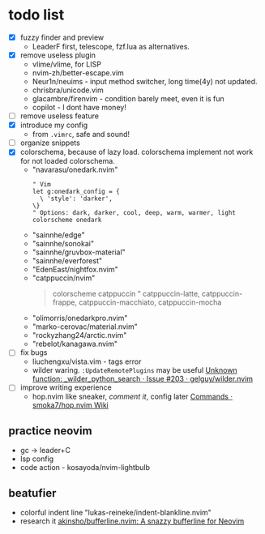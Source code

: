# todo list
- [x] fuzzy finder and preview
    - LeaderF first, telescope, fzf.lua as alternatives.
- [x] remove useless plugin
    - vlime/vlime, for LISP
    - nvim-zh/better-escape.vim
    - Neur1n/neuims - input method switcher, long time(4y) not updated.
    - chrisbra/unicode.vim
    - glacambre/firenvim - condition barely meet, even it is fun
    - copilot - I dont have money!
- [ ] remove useless feature
- [x] introduce my config
    - from `.vimrc`, safe and sound!
- [ ] organize snippets
- [x] colorschema, because of lazy load. colorschema implement not work for not loaded colorschema.
  - "navarasu/onedark.nvim"
      ```vim
      " Vim
    let g:onedark_config = {
        \ 'style': 'darker',
    \}
    " Options: dark, darker, cool, deep, warm, warmer, light
    colorscheme onedark
      ```
  - "sainnhe/edge"
  - "sainnhe/sonokai"
  - "sainnhe/gruvbox-material"
  - "sainnhe/everforest"
  - "EdenEast/nightfox.nvim"
  - "catppuccin/nvim"
      > colorscheme catppuccin " catppuccin-latte, catppuccin-frappe, catppuccin-macchiato, catppuccin-mocha
  - "olimorris/onedarkpro.nvim"
  - "marko-cerovac/material.nvim"
  - "rockyzhang24/arctic.nvim"
  - "rebelot/kanagawa.nvim"
- [ ] fix bugs
    - liuchengxu/vista.vim - tags error
    - wilder waring. `:UpdateRemotePlugins` may be useful [Unknown function: _wilder_python_search · Issue #203 · gelguy/wilder.nvim](https://github.com/gelguy/wilder.nvim/issues/203)
- [ ] improve writing experience
    - hop.nvim like sneaker, *comment it*, config later [Commands · smoka7/hop.nvim Wiki](https://github.com/smoka7/hop.nvim/wiki/Commands)

## practice neovim
- gc -> leader+C
- lsp config
- code action - kosayoda/nvim-lightbulb

## beatufier
- colorful indent line "lukas-reineke/indent-blankline.nvim"
- research it [akinsho/bufferline.nvim: A snazzy bufferline for Neovim](https://github.com/akinsho/bufferline.nvim)


